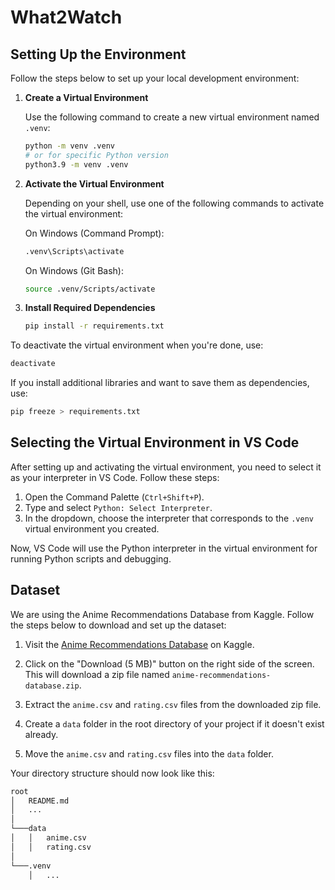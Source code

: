 # What2Watch

## Setting Up the Environment

Follow the steps below to set up your local development environment:

1. **Create a Virtual Environment**

   Use the following command to create a new virtual environment named `.venv`:

   ```bash
   python -m venv .venv
   # or for specific Python version
   python3.9 -m venv .venv
   ```

2. **Activate the Virtual Environment**

   Depending on your shell, use one of the following commands to activate the virtual environment:

   On Windows (Command Prompt):

   ```bash
   .venv\Scripts\activate
   ```

   On Windows (Git Bash):

   ```bash
   source .venv/Scripts/activate
   ```

3. **Install Required Dependencies**

   ```bash
   pip install -r requirements.txt
   ```

To deactivate the virtual environment when you're done, use:

```bash
deactivate
```

If you install additional libraries and want to save them as dependencies, use:

```bash
pip freeze > requirements.txt
```

## Selecting the Virtual Environment in VS Code

After setting up and activating the virtual environment, you need to select it as your interpreter in VS Code. Follow these steps:

1. Open the Command Palette (`Ctrl+Shift+P`).
2. Type and select `Python: Select Interpreter`.
3. In the dropdown, choose the interpreter that corresponds to the `.venv` virtual environment you created.

Now, VS Code will use the Python interpreter in the virtual environment for running Python scripts and debugging.

## Dataset

We are using the Anime Recommendations Database from Kaggle. Follow the steps below to download and set up the dataset:

1. Visit the [Anime Recommendations Database](https://www.kaggle.com/CooperUnion/anime-recommendations-database) on Kaggle.

2. Click on the "Download (5 MB)" button on the right side of the screen. This will download a zip file named `anime-recommendations-database.zip`.

3. Extract the `anime.csv` and `rating.csv` files from the downloaded zip file.

4. Create a `data` folder in the root directory of your project if it doesn't exist already.

5. Move the `anime.csv` and `rating.csv` files into the `data` folder.

Your directory structure should now look like this:

```bash
root
│   README.md
│   ...
│
└───data
│   │   anime.csv
│   │   rating.csv
│
└───.venv
    │   ...
```

